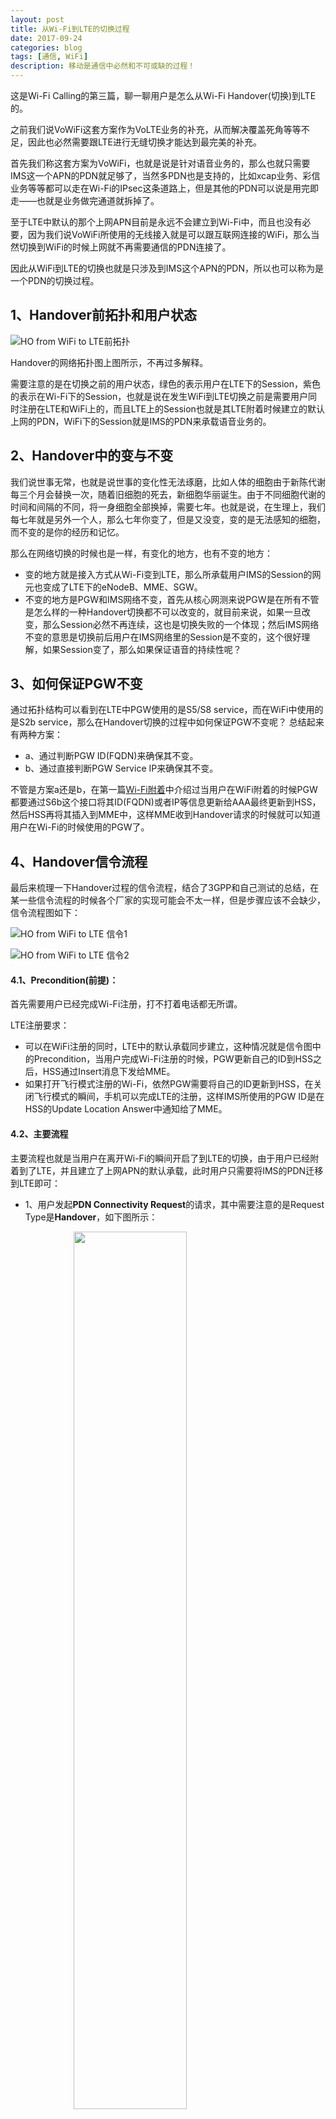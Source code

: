 ```yaml
---
layout: post
title: 从Wi-Fi到LTE的切换过程
date: 2017-09-24
categories: blog
tags: [通信, WiFi]
description: 移动是通信中必然和不可或缺的过程！
---
```


<style>
img{
  display:block;
  margin:0
  auto;
}
</style>

<meta name="referrer" content="never">

这是Wi-Fi Calling的第三篇，聊一聊用户是怎么从Wi-Fi Handover(切换)到LTE的。

之前我们说VoWiFi这套方案作为VoLTE业务的补充，从而解决覆盖死角等等不足，因此也必然需要跟LTE进行无缝切换才能达到最完美的补充。

首先我们称这套方案为VoWiFi，也就是说是针对语音业务的，那么也就只需要IMS这一个APN的PDN就足够了，当然多PDN也是支持的，比如xcap业务、彩信业务等等都可以走在Wi-Fi的IPsec这条道路上，但是其他的PDN可以说是用完即走——也就是业务做完通道就拆掉了。

至于LTE中默认的那个上网APN目前是永远不会建立到Wi-Fi中，而且也没有必要，因为我们说VoWiFi所使用的无线接入就是可以跟互联网连接的WiFi，那么当然切换到WiFi的时候上网就不再需要通信的PDN连接了。

因此从WiFi到LTE的切换也就是只涉及到IMS这个APN的PDN，所以也可以称为是一个PDN的切换过程。

## 1、Handover前拓扑和用户状态

![HO from WiFi to LTE前拓扑][3]

Handover的网络拓扑图上图所示，不再过多解释。

需要注意的是在切换之前的用户状态，绿色的表示用户在LTE下的Session，紫色的表示在Wi-Fi下的Session，也就是说在发生WiFi到LTE切换之前是需要用户同时注册在LTE和WiFi上的，而且LTE上的Session也就是其LTE附着时候建立的默认上网的PDN，WiFi下的Session就是IMS的PDN来承载语音业务的。

## 2、Handover中的变与不变
我们说世事无常，也就是说世事的变化性无法琢磨，比如人体的细胞由于新陈代谢每三个月会替换一次，随着旧细胞的死去，新细胞华丽诞生。由于不同细胞代谢的时间和间隔的不同，将一身细胞全部换掉，需要七年。也就是说，在生理上，我们每七年就是另外一个人，那么七年你变了，但是又没变，变的是无法感知的细胞，而不变的是你的经历和记忆。

那么在网络切换的时候也是一样，有变化的地方，也有不变的地方：

- 变的地方就是接入方式从Wi-Fi变到LTE，那么所承载用户IMS的Session的网元也变成了LTE下的eNodeB、MME、SGW。
- 不变的地方是PGW和IMS网络不变，首先从核心网测来说PGW是在所有不管是怎么样的一种Handover切换都不可以改变的，就目前来说，如果一旦改变，那么Session必然不再连续，这也是切换失败的一个体现；然后IMS网络不变的意思是切换前后用户在IMS网络里的Session是不变的，这个很好理解，如果Session变了，那么如果保证语音的持续性呢？

## 3、如何保证PGW不变
通过拓扑结构可以看到在LTE中PGW使用的是S5/S8 service，而在WiFi中使用的是S2b service，那么在Handover切换的过程中如何保证PGW不变呢？
总结起来有两种方案：

- a、通过判断PGW ID(FQDN)来确保其不变。
- b、通过直接判断PGW Service IP来确保其不变。

不管是方案a还是b，在第一篇[Wi-Fi附着](http://minpukang.github.io/blog/2017/09/16/VoWiFi-Core/)中介绍过当用户在WiFi附着的时候PGW都要通过S6b这个接口将其ID(FQDN)或者IP等信息更新给AAA最终更新到HSS，然后HSS再将其插入到MME中，这样MME收到Handover请求的时候就可以知道用户在Wi-Fi的时候使用的PGW了。

## 4、Handover信令流程
最后来梳理一下Handover过程的信令流程，结合了3GPP和自己测试的总结，在某一些信令流程的时候各个厂家的实现可能会不太一样，但是步骤应该不会缺少，信令流程图如下：

![HO from WiFi to LTE 信令1][4]

![HO from WiFi to LTE 信令2][5]

#### 4.1、Precondition(前提)：
首先需要用户已经完成Wi-Fi注册，打不打着电话都无所谓。

LTE注册要求：

- 可以在WiFi注册的同时，LTE中的默认承载同步建立，这种情况就是信令图中的Precondition，当用户完成Wi-Fi注册的时候，PGW更新自己的ID到HSS之后，HSS通过Insert消息下发给MME。
- 如果打开飞行模式注册的Wi-Fi，依然PGW需要将自己的ID更新到HSS，在关闭飞行模式的瞬间，手机可以完成LTE的注册，这样IMS所使用的PGW ID是在HSS的Update Location Answer中通知给了MME。

#### 4.2、主要流程
主要流程也就是当用户在离开Wi-Fi的瞬间开启了到LTE的切换，由于用户已经附着到了LTE，并且建立了上网APN的默认承载，此时用户只需要将IMS的PDN迁移到LTE即可：

- 1、用户发起**PDN Connectivity Request**的请求，其中需要注意的是Request Type是**Handover**，如下图所示：

<img src="https://mmbiz.qpic.cn/mmbiz_png/QqiaFS6NT0eC047Wv5lpgqYIlpqMPhjjdbsB0oFMfribQXLhQVCMadKqQKxNe09oOB1UVQR1icLJ6UnYGwiazORIkA/0?wx_fmt=png" width="60%" height="60%" />

- 2、当MME收到一个带有**Handover** Type的PDN建立请求之后，需要得到其在Wi-Fi时使用的PGW的IP地址，因此从PDN建立请求中获取APN，并得到HSS提供的此APN下的**AVP: MIP6-Agent-Info**中的PGW信息：
    + 如果是**AVP: MIP-Home-Agent-Address**，也就是一个PGW IP地址，那么MME可以直接发送** Create Session Request**来建立GTP Tunnel。
    + 如果是**AVP: MIP-Home-Agent-Host**，也就是一个PGW ID(FQDN)，MME可以有如下两种行为：
        - 第一种是直接使用整个PGW ID进行一个A/AAAA的DNS查询，但是弊端就是MME无法知道此PGW是否支持S5/S8的Service。
        - 第二种就是拿到这个PGW ID后，根据协议规则，取出ID中的**canonical-node-name**，然后进行一个NAPTR的DNS查询，这样MME收到返回结果之后需要进行服务匹配(**x-3gpp-pgw:x-s5-gtp:x-s8-gtp**，以PGW使用GTP协议为例)成功之后，最终再得到PGW的S5/S8 IP。
    + 通过以上的过程，MME最终得到PGW的S5/S8 IP地址，同时SGW的S11 IP地址已经在一开始的LTE附着获取到了。

- 3、MME开始GTP Tunnel的建立，发送一个**Handover Indication**为**True**的Create Session Request到SGW，然后SGW经过信息更新(SGW的S5/S8信息)之后发给PGW，Handover标签如下图所示：

<img src="https://mmbiz.qpic.cn/mmbiz_png/QqiaFS6NT0eC047Wv5lpgqYIlpqMPhjjdL6l9E8e49VfCnhnGnHkGuY5IIgAhicHHXjj8f2TNe1WJ6aCcYLTHxeA/0?wx_fmt=png" width="60%" height="60%" />

- 4、PGW收到切换的Create Session Request之后，可能需要进行Gx接口的IP-Can-Session的更新并得到PCRF的确认。

- 5、PGW回复成功的**Create Session Response**给SGW，然后SGW更新信息(SGW的S11/S1U信息)后发给MME。

- 6、MME将成功的信息通过**Activate default EPS bearer context request**的NAS消息回复给UE，包括APN、Qos、UE IP等信息，同时将SGW的S1U信息(IP和TEID)告知给eNodeB.

- 7、UE收到Request之后进行各种完整性校验确认无误之后，回复**Activate default EPS bearer context accept**的NAS消息通过eNodeB转发给MME，同时eNodeB也将其S1U的信息(IP和TEID)封装后一并上交给MME。

- 8、MME收到Accept和eNodeB的S1U信息后，将信息通过**Modify Bearer**消息通知给SGW。

- 9、SGW回复**Modify Bearer Response**给MME确认更新完毕。

#### 4.3、释放Wi-Fi中的Session
PGW完成LTE的Session建立之后，发起Wi-Fi Session的释放，这个释放的过程可能会有所不同，但是主要信令可以总结为如下几步：

- 10、PGW通过**Session-Terminate**的信息通知AAA释放S6b Session。
- 11、PGW发送**Delete Bearer Request**给ePDG.
- 12、ePDG收到消息之后发送**Session-Terminate-Request**给AAA来释放SWm Session.
- 13、AAA收到Terminate之后通过带有类似USER_DEREGITRATION标签的Server-Assignment的消息来通知HSS释放用户的Wi-Fi Session信息。
- 14、AAA收到HSS的确认消息之后，发送**Session-Terminate-Answer**给ePDG来告知AAA/HSS已经完成Wi-Fi Session的释放。
- 15、ePDG回**Delete Bearer Response**给PGW以确认Wi-Fi Session释放成功。
- 16、为了同步网络侧和用户侧的Session，ePDG通过带有**Delete**标签的**Information Request**通知UE释放其Wi-Fi Session。
- 17、但是由于UE已经离开Wi-Fi，所以delete的消息可能不会到达UE，所以UE的确认可能是收不到的。

#### 4.4、IMS网络的更新
在用户已经完成Handover的主要信令，也就是完成LTE侧的消息之后，需要迅速通过SIP消息更新IMS网络的Session。

同时如果用户是带有电话的切换，此时，需要建立LTE中的专载来承载语音业务，从而保证用户从Wi-Fi切换到LTE之后所有语音业务不间断。

## 5、Handover后拓扑和用户状态
Handover完成后用户依然有两个PDN，一个是一直在LTE中的上网PDN，另一个就是从Wi-Fi切换过来的IMS的PDN，之后的用户Session状态如下图所示：

![HO from WiFi to LTE前拓扑][9]

以上就是Wi-Fi到LTE的Handover(切换)内容，欢迎公众号留言讨论。

PS：最近迷上了晚霞和星芒，周末两天终于把这个Handover整理完了，所以下午去台场亲近一下大自然顺便参观了一下日本的小自由女神像，然后得到了下边这种晚霞下的台场夜景，星芒效果超级喜欢(不过场景太乱了【捂脸】)：

![台场晚霞][10]

最后送上四只超级萌犬：

![四只萌犬][11]

------------
<p align="center">欢迎关注公众号：</p>
<img src="https://mmbiz.qpic.cn/mmbiz_jpg/QqiaFS6NT0eD1g2UjYu4VfCGHmbhgVqOAnNnJQfN7ZhRVUCopYOsfpPtIEB95VNEqu8trAxJXzGDg01ka6z6wzQ/0?wx_fmt=jpeg" width="30%" />

<p align="center">感觉内容不错，读后有收获？欢迎小额赞助：</p>
<img src="https://mmbiz.qpic.cn/mmbiz_jpg/QqiaFS6NT0eAzA577Ce49rCLiby9EtT195GRiaqKCT6QCQ5Weia9OZD72MJz4ABlqAy1gbHepk5hHM464hCiarQRI7w/0?wx_fmt=jpeg" width="30%" />

  [0]: https://mmbiz.qpic.cn/mmbiz_jpg/QqiaFS6NT0eCZ6gG5NJjutfc6ZHJLrS03l9SOZbtcUVZpjg7KpA8mLsSEk8FZjlicsluXXorAoDAKFBIQWDBtr0g/0?wx_fmt=jpeg
  [1]: https://mmbiz.qpic.cn/mmbiz_jpg/QqiaFS6NT0eAoGfjsaJt2NQ0a9AKmrIRoR9gKlX1I78Z4AoPtjyEPM56slw9gAQBdAHjHckbw4h93FvVVATBuLQ/0?wx_fmt=jpeg
  [2]: https://mmbiz.qpic.cn/mmbiz_jpg/QqiaFS6NT0eD3anvFetwgNHv3X1AiaXIzWPvazEMIEralm9vs42XsVfoniaXRCSkSpNpz9icsIYFgq84Eic2whLdAfg/0?wx_fmt=jpeg
  [3]: https://mmbiz.qpic.cn/mmbiz_png/QqiaFS6NT0eC047Wv5lpgqYIlpqMPhjjdv2WlZrZsd1yFnnopudFWR4BgWJxlMzRA2HeSxZqTfS8a5zJ77wB0MQ/0?wx_fmt=png
  [4]: https://mmbiz.qpic.cn/mmbiz_png/QqiaFS6NT0eC047Wv5lpgqYIlpqMPhjjd7cMmQoRicfRq1nFxGicb4h6ia2wSNU6zDJksFDSn05qU8af0UxnxTWRAg/0?wx_fmt=png
  [5]: https://mmbiz.qpic.cn/mmbiz_png/QqiaFS6NT0eC047Wv5lpgqYIlpqMPhjjdJRkhIrKicG5ga0t921b06tpWdgKlnUR4oNUa4ckuE1M5EGf13vXPbOQ/0?wx_fmt=png
  [6]: https://mmbiz.qpic.cn/mmbiz_png/QqiaFS6NT0eC047Wv5lpgqYIlpqMPhjjdbsB0oFMfribQXLhQVCMadKqQKxNe09oOB1UVQR1icLJ6UnYGwiazORIkA/0?wx_fmt=png
  [7]: https://mmbiz.qpic.cn/mmbiz_png/QqiaFS6NT0eC047Wv5lpgqYIlpqMPhjjdL6l9E8e49VfCnhnGnHkGuY5IIgAhicHHXjj8f2TNe1WJ6aCcYLTHxeA/0?wx_fmt=png
  [8]: https://mmbiz.qpic.cn/mmbiz_jpg/QqiaFS6NT0eC047Wv5lpgqYIlpqMPhjjdqJy7xARasK7YLPJeTGCvibjOsWcpr57FyEOCxWLUOV9vkGiaIDhVUkUQ/0?wx_fmt=jpeg
  [9]: https://mmbiz.qpic.cn/mmbiz_png/QqiaFS6NT0eC047Wv5lpgqYIlpqMPhjjddIQuaQFlfMIM9Q2N2AxqxSR6V0uZnPv5pcp3pDbSxYnzY31mziaRNSA/0?wx_fmt=png
  [10]: https://mmbiz.qpic.cn/mmbiz_jpg/QqiaFS6NT0eC047Wv5lpgqYIlpqMPhjjdQNdFhLJgoEGTo31AHXl03GkbUfhkXeVxoyziakAE1ficEHkl2hRe2icAQ/0?wx_fmt=jpeg
  [11]: https://mmbiz.qpic.cn/mmbiz_jpg/QqiaFS6NT0eC047Wv5lpgqYIlpqMPhjjdEZEEMZiaAsgPsF1pQWAK4XohI5hE4ictz7w609tH3jibCOsYCgsE8icUVg/0?wx_fmt=jpeg
  [12]: https://mmbiz.qpic.cn/mmbiz_jpg/QqiaFS6NT0eC047Wv5lpgqYIlpqMPhjjdQNdFhLJgoEGTo31AHXl03GkbUfhkXeVxoyziakAE1ficEHkl2hRe2icAQ/0?wx_fmt=jpeg







